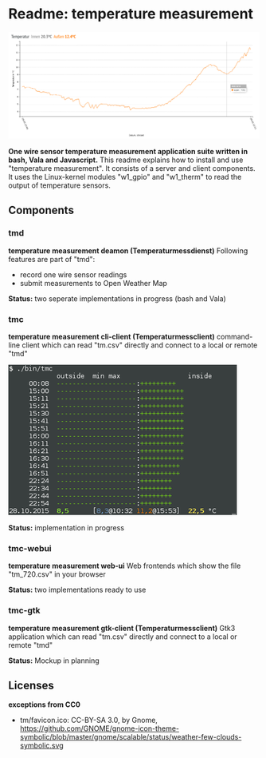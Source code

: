 # Readme: temperature measurement

![Eclipse 2015](/tm/150320eclipse.png)

**One wire sensor temperature measurement application suite written in bash, Vala and Javascript.**
This readme explains how to install and use "temperature measurement". It consists of a server and client components. It uses the Linux-kernel modules "w1_gpio" and "w1_therm" to read the output of temperature sensors.

## Components

### tmd
**temperature measurement deamon (Temperaturmessdienst)**
Following features are part of "tmd":
 - record one wire sensor readings
 - submit measurements to Open Weather Map

**Status:** two seperate implementations in progress (bash and Vala)

### tmc
**temperature measurement cli-client (Temperaturmessclient)**
command-line client which can read "tm.csv" directly and connect to a local or remote "tmd"

![tmc](/tm/tmc.png)

**Status:** implementation in progress

### tmc-webui
**temperature measurement web-ui**
Web frontends which show the file "tm_720.csv" in your browser

**Status:** two implementations ready to use

### tmc-gtk
**temperature measurement gtk-client (Temperaturmessclient)**
Gtk3 application which can read "tm.csv" directly and connect to a local or remote "tmd"

**Status:** Mockup in planning

## Licenses
**exceptions from CC0**
- tm/favicon.ico: CC-BY-SA 3.0, by Gnome, https://github.com/GNOME/gnome-icon-theme-symbolic/blob/master/gnome/scalable/status/weather-few-clouds-symbolic.svg
